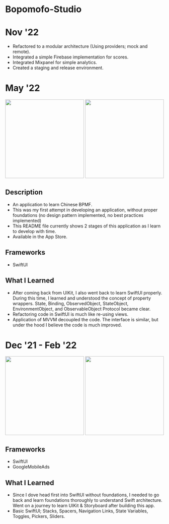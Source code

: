 # Bopomofo-Studio
# Nov '22
* Refactored to a modular architecture (Using providers; mock and remote).
* Integrated a simple Firebase implementation for scores.
* Integrated Mixpanel for simple analytics. 
* Created a staging and release environment.


# May '22
<p float="left">
  <img src = "https://user-images.githubusercontent.com/46248987/169547854-8a95358d-5881-4870-92fa-53c5e47f6e74.png" height="250">                                                                                                                          
  <img src = "https://user-images.githubusercontent.com/46248987/169548042-a89f9e5f-9929-4d38-9b70-bfeacd87f80f.png" height="250"> 
</p>

## Description
* An application to learn Chinese BPMF.
* This was my first attempt in developing an application, without proper foundations (no design pattern implemented, no best practices implemented)
* This README file currently shows 2 stages of this application as I learn to develop with time. 
* Available in the App Store.

## Frameworks
* SwiftUI

## What I Learned

* After coming back from UIKit, I also went back to learn SwiftUI properly. During this time, I learned and understood the concept of property wrappers. State, Binding, ObservedObject, StateObject, EnvironmentObject, and ObservableObject Protocol became clear. 
* Refactoring code in SwiftUI is much like re-using views.
* Application of MVVM decoupled the code. The interface is similar, but under the hood I believe the code is much improved.

# Dec '21 - Feb '22

<p float="left">
  <img src = "https://user-images.githubusercontent.com/46248987/164408610-b54ed1ac-8081-468a-94e7-ddc9562852a2.png" height="250">                                                                                                                          
  <img src = "https://user-images.githubusercontent.com/46248987/164408642-ae16f736-618f-4e21-84d7-0c1f2aac7d6a.png" height="250"> 
</p>

## Frameworks
* SwiftUI
* GoogleMobileAds

## What I Learned

* Since I dove head first into SwiftUI without foundations, I needed to go back and learn foundations thoroughly to understand Swift architecture. Went on a journey to learn UIKit & Storyboard after building this app.
* Basic SwiftUI; Stacks, Spacers, Navigation Links, State Variables, Toggles, Pickers, Sliders.


